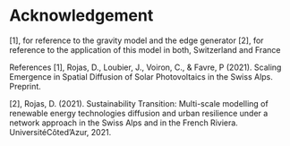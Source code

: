 # Acknowledgement 

[1], for reference to the gravity model and the edge generator
[2], for reference to the application of this model in both, Switzerland and France

References
[1], Rojas, D., Loubier, J., Voiron, C., & Favre, P (2021). Scaling Emergence in Spatial Diffusion of Solar Photovoltaics in the Swiss Alps. Preprint.

[2], Rojas, D. (2021). Sustainability Transition: Multi-scale modelling of renewable energy technologies diffusion and urban resilience under a network approach in the Swiss Alps and in the French Riviera.
UniversitéCôted’Azur, 2021. 
 


